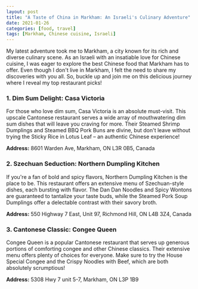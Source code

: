 ```yaml
---
layout: post
title: "A Taste of China in Markham: An Israeli's Culinary Adventure"
date: 2021-01-26
categories: [food, travel]
tags: [Markham, Chinese cuisine, Israeli]
---
```


My latest adventure took me to Markham, a city known for its rich and diverse culinary scene. As an Israeli with an insatiable love for Chinese cuisine, I was eager to explore the best Chinese food that Markham has to offer. Even though I don't live in Markham, I felt the need to share my discoveries with you all. So, buckle up and join me on this delicious journey where I reveal my top restaurant picks!

### 1. Dim Sum Delight: Casa Victoria

For those who love dim sum, Casa Victoria is an absolute must-visit. This upscale Cantonese restaurant serves a wide array of mouthwatering dim sum dishes that will leave you craving for more. Their Steamed Shrimp Dumplings and Steamed BBQ Pork Buns are divine, but don't leave without trying the Sticky Rice in Lotus Leaf – an authentic Chinese experience!

**Address:** 8601 Warden Ave, Markham, ON L3R 0B5, Canada

### 2. Szechuan Seduction: Northern Dumpling Kitchen

If you're a fan of bold and spicy flavors, Northern Dumpling Kitchen is the place to be. This restaurant offers an extensive menu of Szechuan-style dishes, each bursting with flavor. The Dan Dan Noodles and Spicy Wontons are guaranteed to tantalize your taste buds, while the Steamed Pork Soup Dumplings offer a delectable contrast with their savory broth.

**Address:** 550 Highway 7 East, Unit 97, Richmond Hill, ON L4B 3Z4, Canada

### 3. Cantonese Classic: Congee Queen

Congee Queen is a popular Cantonese restaurant that serves up generous portions of comforting congee and other Chinese classics. Their extensive menu offers plenty of choices for everyone. Make sure to try the House Special Congee and the Crispy Noodles with Beef, which are both absolutely scrumptious!

**Address:** 5308 Hwy 7 unit 5-7, Markham, ON L3P 1B9